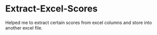 # Extract-Excel-Scores
Helped me to extract certain scores from excel columns and store into another excel file.
